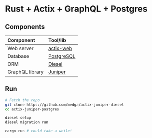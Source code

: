 # Rust + Actix + GraphQL + Postgres

## Components

Component | Tool/lib
:---------|:--------
Web server | [actix-web](https://github.com/actix/actix-web)
Database | [PostgreSQL](https://postgresql.org)
ORM | [Diesel](https://diesel.rs)
GraphQL library | [Juniper](https://github.com/graphql-rust/juniper)

## Run

```bash
# Fetch the repo
git clone https://github.com/medga/actix-juniper-diesel
cd actix-juniper-postgres

diesel setup
diesel migration run

cargo run # could take a while!
```
